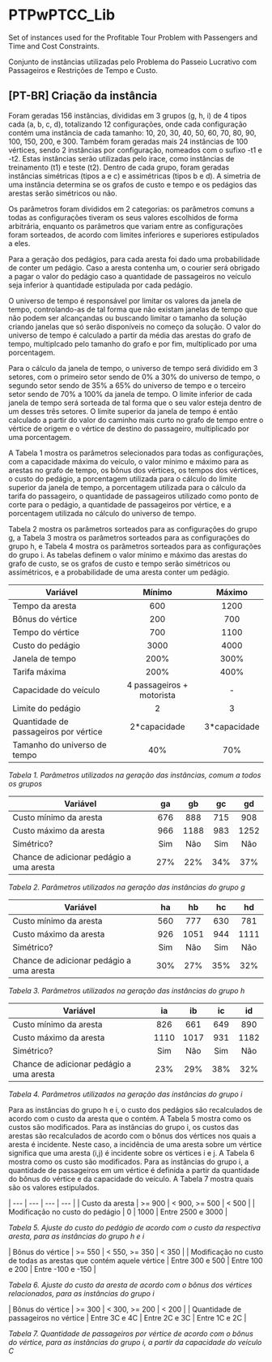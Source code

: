 # PTPwPTCC_Lib
Set of instances used for the Profitable Tour Problem with Passengers and Time and Cost Constraints.

Conjunto de instâncias utilizadas pelo Problema do Passeio Lucrativo com Passageiros e Restrições de Tempo e Custo.

## [PT-BR] Criação da instância

Foram geradas 156 instâncias, divididas em 3 grupos (g, h, i) de 4 tipos cada (a, b, c, d), totalizando 12 configurações, onde cada configuração contém uma instância de cada tamanho: 10, 20, 30, 40, 50, 60, 70, 80, 90, 100, 150, 200, e 300. Também foram geradas mais 24 instâncias de 100 vértices, sendo 2 instâncias por configuração, nomeados com o sufixo -t1 e -t2. Estas instâncias serão utilizadas pelo irace, como instâncias de treinamento (t1) e teste (t2). Dentro de cada grupo, foram geradas instâncias simétricas (tipos a e c) e assimétricas (tipos b e d). A simetria de uma instância determina se os grafos de custo e tempo e os pedágios das arestas serão simétricos ou não.

Os parâmetros foram divididos em 2 categorias: os parâmetros comuns a todas as configurações tiveram os seus valores escolhidos de forma arbitrária, enquanto os parâmetros que variam entre as configurações foram sorteados, de acordo com limites inferiores e superiores estipulados a eles.

Para a geração dos pedágios, para cada aresta foi dado uma probabilidade de conter um pedágio. Caso a aresta contenha um, o courier será obrigado a pagar o valor do pedágio caso a quantidade de passageiros no veículo seja inferior à quantidade estipulada por cada pedágio.

O universo de tempo é responsável por limitar os valores da janela de tempo, controlando-as de tal forma que não existam janelas de tempo que não podem ser alcançandas ou buscando limitar o tamanho da solução criando janelas que só serão disponíveis no começo da solução. O valor do universo de tempo é calculado a partir da média das arestas do grafo de tempo, multiplcado pelo tamanho do grafo e por fim, multiplicado por uma porcentagem.

Para o cálculo da janela de tempo, o universo de tempo será dividido em 3 setores, com o primeiro setor sendo de 0% a 30% do universo de tempo, o segundo setor sendo de 35% a 65% do universo de tempo e o terceiro setor sendo de 70% a 100% da janela de tempo. O limite inferior de cada janela de tempo será sorteada de tal forma que o seu valor esteja dentro de um desses três setores. O limite superior da janela de tempo é então calculado a partir do valor do caminho mais curto no grafo de tempo entre o vértice de origem e o vértice de destino do passageiro, multiplicado por uma porcentagem.

A Tabela 1 mostra os parâmetros selecionados para todas as configurações, com a capacidade máxima do veículo, o valor mínimo e máximo para as arestas no grafo de tempo, os bônus dos vértices, os tempos dos vértices, o custo do pedágio, a porcentagem utilizada para o cálculo do limite superior da janela de tempo, a porcentagem utilizada para o cálculo da tarifa do passageiro, o quantidade de passageiros utilizado como ponto de corte para o pedágio, a quantidade de passageiros por vértice, e a porcentagem utilizada no cálculo do universo de tempo.

Tabela 2 mostra os parâmetros sorteados para as configurações do grupo g, a Tabela 3 mostra os parâmetros sorteados para as configurações do grupo h, e Tabela 4 mostra os parâmetros sorteados para as configurações do grupo i. As tabelas definem o valor mínimo e máximo das arestas do grafo de custo, se os grafos de custo e tempo serão simétricos ou assimétricos, e a probabilidade de uma aresta conter um pedágio.

| Variável | Mínimo | Máximo | 
| --- | :---: | :---: |
| Tempo da aresta | 600 | 1200 | 
| Bônus do vértice | 200 | 700 | 
| Tempo do vértice | 700 | 1100 | 
| Custo do pedágio | 3000 | 4000 | 
| Janela de tempo | 200% | 300% | 
| Tarifa máxima | 200% | 400% | 
| Capacidade do veículo | 4 passageiros + motorista |-| 
| Limite do pedágio | 2 | 3 | 
| Quantidade de passageiros por vértice | 2*capacidade | 3*capacidade | 
| Tamanho do universo de tempo | 40% | 70% |

*Tabela 1. Parâmetros utilizados na geração das instâncias, comum a todos os grupos*


| Variável | ga | gb | gc | gd | 
| --- | :---: | :---: | :---: | :---: | 
| Custo mínimo da aresta | 676 | 888 | 715 | 908 | 
| Custo máximo da aresta | 966 | 1188 | 983 | 1252 | 
| Simétrico? | Sim | Não | Sim | Não | 
| Chance de adicionar pedágio a uma aresta | 27% | 22% | 34% | 37% | 
 
*Tabela 2. Parâmetros utilizados na geração das instâncias do grupo g*


| Variável | ha | hb | hc | hd
| --- | :---: | :---: | :---: | :---: | 
| Custo mínimo da aresta | 560 | 777 | 630 | 781
| Custo máximo da aresta | 926 | 1051 | 944 | 1111
| Simétrico? | Sim | Não | Sim | Não | 
| Chance de adicionar pedágio a uma aresta | 30% | 27% | 35% | 32% 
 
*Tabela 3. Parâmetros utilizados na geração das instâncias do grupo h*


| Variável | ia | ib | ic | id
| --- | :---: | :---: | :---: | :---: | 
| Custo mínimo da aresta | 826 | 661 | 649 | 890
| Custo máximo da aresta | 1110 | 1017 | 931 | 1182
| Simétrico? | Sim | Não | Sim | Não | 
| Chance de adicionar pedágio a uma aresta | 23% | 29% | 38% | 32% 
 
*Tabela 4. Parâmetros utilizados na geração das instâncias do grupo i*


Para as instâncias do grupo h e i, o custo dos pedágios são recalculados de acordo com o custo da aresta que o contém. A Tabela 5 mostra como os custos são modificados. Para as instâncias do grupo i, os custos das arestas são recalculados de acordo com o bônus dos vértices nos quais a aresta é incidente. Neste caso, a incidência de uma aresta sobre um vértice significa que uma aresta (i,j) é incidente sobre os vértices i e j. A Tabela 6 mostra como os custo são modificados. Para as instâncias do grupo i, a quantidade de passageiros em um vértice é definida a partir da quantidade do bônus do vértice e da capacidade do veículo. A Tabela 7 mostra quais são os valores estipulados.

| --- | --- | --- | --- |
| Custo da aresta | >= 900	 | < 900, >= 500	 | < 500  |
| Modificação no custo do pedágio | 0 | 1000 | Entre 2500 e 3000 |

*Tabela 5. Ajuste do custo do pedágio de acordo com o custo da respectiva aresta, para as instâncias do grupo h e i*


| Bônus do vértice | >= 550	| < 550, >= 350 |	< 350 |
|	Modificação no custo de todas as arestas que contém aquele vértice  |	Entre 300 e 500 |	Entre 100 e 200 |	Entre -100 e -150 |

*Tabela 6. Ajuste do custo da aresta de acordo com o bônus dos vértices relacionados, para as instâncias do grupo i*


|	Bônus do vértice |	>= 300 |	< 300, >= 200 |	< 200 |
|	Quantidade de passageiros no vértice |	Entre 3C e 4C |	Entre 2C e 3C |	Entre 1C e 2C |

*Tabela 7. Quantidade de passageiros por vértice de acordo com o bônus do vértice, para as instâncias do grupo i, a partir da capacidade do veículo C*
